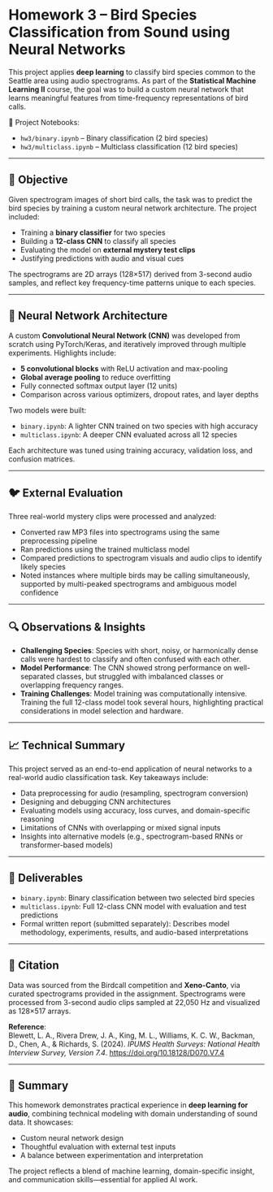 # Homework 3 – Bird Species Classification from Sound using Neural Networks

This project applies **deep learning** to classify bird species common to the Seattle area using audio spectrograms. As part of the **Statistical Machine Learning II** course, the goal was to build a custom neural network that learns meaningful features from time-frequency representations of bird calls.

📓 Project Notebooks:  
- `hw3/binary.ipynb` – Binary classification (2 bird species)  
- `hw3/multiclass.ipynb` – Multiclass classification (12 bird species)  

---

## 🎯 Objective

Given spectrogram images of short bird calls, the task was to predict the bird species by training a custom neural network architecture. The project included:

- Training a **binary classifier** for two species
- Building a **12-class CNN** to classify all species
- Evaluating the model on **external mystery test clips**
- Justifying predictions with audio and visual cues

The spectrograms are 2D arrays (128×517) derived from 3-second audio samples, and reflect key frequency-time patterns unique to each species.

---

## 🧠 Neural Network Architecture

A custom **Convolutional Neural Network (CNN)** was developed from scratch using PyTorch/Keras, and iteratively improved through multiple experiments. Highlights include:

- **5 convolutional blocks** with ReLU activation and max-pooling
- **Global average pooling** to reduce overfitting
- Fully connected softmax output layer (12 units)
- Comparison across various optimizers, dropout rates, and layer depths

Two models were built:
- `binary.ipynb`: A lighter CNN trained on two species with high accuracy
- `multiclass.ipynb`: A deeper CNN evaluated across all 12 species

Each architecture was tuned using training accuracy, validation loss, and confusion matrices.

---

## 🐦 External Evaluation

Three real-world mystery clips were processed and analyzed:
- Converted raw MP3 files into spectrograms using the same preprocessing pipeline
- Ran predictions using the trained multiclass model
- Compared predictions to spectrogram visuals and audio clips to identify likely species
- Noted instances where multiple birds may be calling simultaneously, supported by multi-peaked spectrograms and ambiguous model confidence

---

## 🔍 Observations & Insights

- **Challenging Species**: Species with short, noisy, or harmonically dense calls were hardest to classify and often confused with each other.
- **Model Performance**: The CNN showed strong performance on well-separated classes, but struggled with imbalanced classes or overlapping frequency ranges.
- **Training Challenges**: Model training was computationally intensive. Training the full 12-class model took several hours, highlighting practical considerations in model selection and hardware.

---

## 📈 Technical Summary

This project served as an end-to-end application of neural networks to a real-world audio classification task. Key takeaways include:

- Data preprocessing for audio (resampling, spectrogram conversion)
- Designing and debugging CNN architectures
- Evaluating models using accuracy, loss curves, and domain-specific reasoning
- Limitations of CNNs with overlapping or mixed signal inputs
- Insights into alternative models (e.g., spectrogram-based RNNs or transformer-based models)

---

## 📄 Deliverables

- `binary.ipynb`: Binary classification between two selected bird species  
- `multiclass.ipynb`: Full 12-class CNN model with evaluation and test predictions  
- Formal written report (submitted separately): Describes model methodology, experiments, results, and audio-based interpretations

---

## 🧾 Citation

Data was sourced from the Birdcall competition and **Xeno-Canto**, via curated spectrograms provided in the assignment. Spectrograms were processed from 3-second audio clips sampled at 22,050 Hz and visualized as 128×517 arrays.

**Reference**:  
Blewett, L. A., Rivera Drew, J. A., King, M. L., Williams, K. C. W., Backman, D., Chen, A., & Richards, S. (2024). *IPUMS Health Surveys: National Health Interview Survey, Version 7.4*. https://doi.org/10.18128/D070.V7.4

---

## 🏁 Summary

This homework demonstrates practical experience in **deep learning for audio**, combining technical modeling with domain understanding of sound data. It showcases:
- Custom neural network design
- Thoughtful evaluation with external test inputs
- A balance between experimentation and interpretation

The project reflects a blend of machine learning, domain-specific insight, and communication skills—essential for applied AI work.


